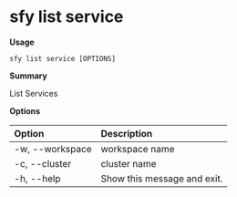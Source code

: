 # sfy list service

**Usage**

`sfy list service [OPTIONS]`

**Summary**

List Services

**Options**

| **Option** | **Description** |
| :--- | :--- |
| -w, --workspace | workspace name |
| -c, --cluster | cluster name |
| -h, --help | Show this message and exit. |
